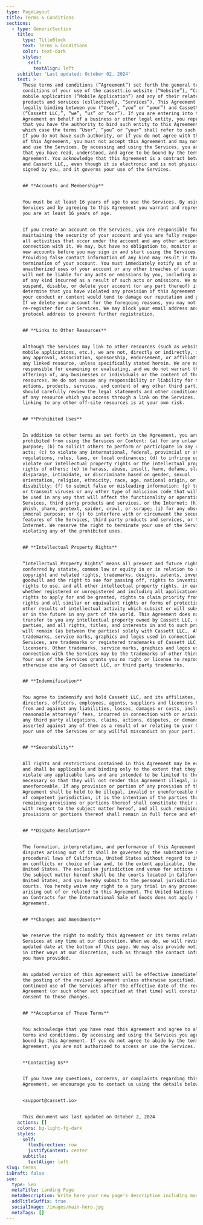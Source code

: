 ```yaml
---
type: PageLayout
title: Terms & Conditions
sections:
  - type: GenericSection
    title:
      type: TitleBlock
      text: Terms & Conditions
      color: text-dark
      styles:
        self:
          textAlign: left
    subtitle: 'Last updated: October 02, 2024'
    text: >
      These terms and conditions (“Agreement”) set forth the general terms and
      conditions of your use of the cassett.io website (“Website”), “Cassett”
      mobile application (“Mobile Application”) and any of their related
      products and services (collectively, “Services”). This Agreement is
      legally binding between you (“User”, “you” or “your”) and Cassett LLC,
      (“Cassett LLC,”, “we”, “us” or “our”). If you are entering into this
      Agreement on behalf of a business or other legal entity, you represent
      that you have the authority to bind such entity to this Agreement, in
      which case the terms “User”, “you” or “your” shall refer to such entity.
      If you do not have such authority, or if you do not agree with the terms
      of this Agreement, you must not accept this Agreement and may not access
      and use the Services. By accessing and using the Services, you acknowledge
      that you have read, understood, and agree to be bound by the terms of this
      Agreement. You acknowledge that this Agreement is a contract between you
      and Cassett LLC,, even though it is electronic and is not physically
      signed by you, and it governs your use of the Services.


      ## **Accounts and Membership**


      You must be at least 16 years of age to use the Services. By using the
      Services and by agreeing to this Agreement you warrant and represent that
      you are at least 16 years of age.


      If you create an account on the Services, you are responsible for
      maintaining the security of your account and you are fully responsible for
      all activities that occur under the account and any other actions taken in
      connection with it. We may, but have no obligation to, monitor and review
      new accounts before you may sign in and start using the Services.
      Providing false contact information of any kind may result in the
      termination of your account. You must immediately notify us of any
      unauthorized uses of your account or any other breaches of security. We
      will not be liable for any acts or omissions by you, including any damages
      of any kind incurred as a result of such acts or omissions. We may
      suspend, disable, or delete your account (or any part thereof) if we
      determine that you have violated any provision of this Agreement or that
      your conduct or content would tend to damage our reputation and goodwill.
      If we delete your account for the foregoing reasons, you may not
      re-register for our Services. We may block your email address and Internet
      protocol address to prevent further registration.


      ## **Links to Other Resources**


      Although the Services may link to other resources (such as websites,
      mobile applications, etc.), we are not, directly or indirectly, implying
      any approval, association, sponsorship, endorsement, or affiliation with
      any linked resource, unless specifically stated herein. We are not
      responsible for examining or evaluating, and we do not warrant the
      offerings of, any businesses or individuals or the content of their
      resources. We do not assume any responsibility or liability for the
      actions, products, services, and content of any other third parties. You
      should carefully review the legal statements and other conditions of use
      of any resource which you access through a link on the Services. Your
      linking to any other off-site resources is at your own risk.


      ## **Prohibited Uses**


      In addition to other terms as set forth in the Agreement, you are
      prohibited from using the Services or Content: (a) for any unlawful
      purpose; (b) to solicit others to perform or participate in any unlawful
      acts; (c) to violate any international, federal, provincial or state
      regulations, rules, laws, or local ordinances; (d) to infringe upon or
      violate our intellectual property rights or the intellectual property
      rights of others; (e) to harass, abuse, insult, harm, defame, slander,
      disparage, intimidate, or discriminate based on gender, sexual
      orientation, religion, ethnicity, race, age, national origin, or
      disability; (f) to submit false or misleading information; (g) to upload
      or transmit viruses or any other type of malicious code that will or may
      be used in any way that will affect the functionality or operation of the
      Services, third party products and services, or the Internet; (h) to spam,
      phish, pharm, pretext, spider, crawl, or scrape; (i) for any obscene or
      immoral purpose; or (j) to interfere with or circumvent the security
      features of the Services, third party products and services, or the
      Internet. We reserve the right to terminate your use of the Services for
      violating any of the prohibited uses.


      ## **Intellectual Property Rights**


      “Intellectual Property Rights” means all present and future rights
      conferred by statute, common law or equity in or in relation to any
      copyright and related rights, trademarks, designs, patents, inventions,
      goodwill and the right to sue for passing off, rights to inventions,
      rights to use, and all other intellectual property rights, in each case
      whether registered or unregistered and including all applications and
      rights to apply for and be granted, rights to claim priority from, such
      rights and all similar or equivalent rights or forms of protection and any
      other results of intellectual activity which subsist or will subsist now
      or in the future in any part of the world. This Agreement does not
      transfer to you any intellectual property owned by Cassett LLC, or third
      parties, and all rights, titles, and interests in and to such property
      will remain (as between the parties) solely with Cassett LLC,. All
      trademarks, service marks, graphics and logos used in connection with the
      Services, are trademarks or registered trademarks of Cassett LLC, or its
      licensors. Other trademarks, service marks, graphics and logos used in
      connection with the Services may be the trademarks of other third parties.
      Your use of the Services grants you no right or license to reproduce or
      otherwise use any of Cassett LLC, or third party trademarks.


      ## **Indemnification**


      You agree to indemnify and hold Cassett LLC, and its affiliates,
      directors, officers, employees, agents, suppliers and licensors harmless
      from and against any liabilities, losses, damages or costs, including
      reasonable attorneys’ fees, incurred in connection with or arising from
      any third party allegations, claims, actions, disputes, or demands
      asserted against any of them as a result of or relating to your Content,
      your use of the Services or any willful misconduct on your part.


      ## **Severability**


      All rights and restrictions contained in this Agreement may be exercised
      and shall be applicable and binding only to the extent that they do not
      violate any applicable laws and are intended to be limited to the extent
      necessary so that they will not render this Agreement illegal, invalid or
      unenforceable. If any provision or portion of any provision of this
      Agreement shall be held to be illegal, invalid or unenforceable by a court
      of competent jurisdiction, it is the intention of the parties that the
      remaining provisions or portions thereof shall constitute their agreement
      with respect to the subject matter hereof, and all such remaining
      provisions or portions thereof shall remain in full force and effect.


      ## **Dispute Resolution**


      The formation, interpretation, and performance of this Agreement and any
      disputes arising out of it shall be governed by the substantive and
      procedural laws of California, United States without regard to its rules
      on conflicts or choice of law and, to the extent applicable, the laws of
      United States. The exclusive jurisdiction and venue for actions related to
      the subject matter hereof shall be the courts located in California,
      United States, and you hereby submit to the personal jurisdiction of such
      courts. You hereby waive any right to a jury trial in any proceeding
      arising out of or related to this Agreement. The United Nations Convention
      on Contracts for the International Sale of Goods does not apply to this
      Agreement.


      ## **Changes and Amendments**


      We reserve the right to modify this Agreement or its terms related to the
      Services at any time at our discretion. When we do, we will revise the
      updated date at the bottom of this page. We may also provide notice to you
      in other ways at our discretion, such as through the contact information
      you have provided.


      An updated version of this Agreement will be effective immediately upon
      the posting of the revised Agreement unless otherwise specified. Your
      continued use of the Services after the effective date of the revised
      Agreement (or such other act specified at that time) will constitute your
      consent to those changes.


      ## **Acceptance of These Terms**


      You acknowledge that you have read this Agreement and agree to all its
      terms and conditions. By accessing and using the Services you agree to be
      bound by this Agreement. If you do not agree to abide by the terms of this
      Agreement, you are not authorized to access or use the Services.


      **Contacting Us**


      If you have any questions, concerns, or complaints regarding this
      Agreement, we encourage you to contact us using the details below:


      <support@cassett.io>


      This document was last updated on October 2, 2024
    actions: []
    colors: bg-light-fg-dark
    styles:
      self:
        flexDirection: row
        justifyContent: center
      subtitle:
        textAlign: left
slug: terms
isDraft: false
seo:
  type: Seo
  metaTitle: Landing Page
  metaDescription: Write here your new page's description including most relevant keywords.
  addTitleSuffix: true
  socialImage: /images/main-hero.jpg
  metaTags: []
---
```

